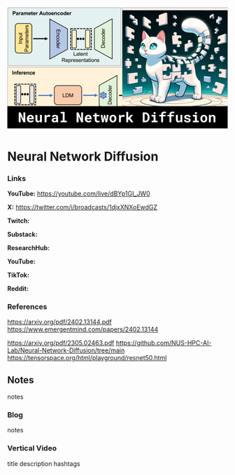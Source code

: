 ![thumbnail](thumbnail.png)

# Neural Network Diffusion

### Links

**YouTube:** https://youtube.com/live/dBYp1GI_JW0

**X:** https://twitter.com/i/broadcasts/1djxXNXoEwdGZ

**Twitch:**

**Substack:**

**ResearchHub:**

**YouTube:**

**TikTok:**

**Reddit:**

### References

https://arxiv.org/pdf/2402.13144.pdf
https://www.emergentmind.com/papers/2402.13144

https://arxiv.org/pdf/2305.02463.pdf
https://github.com/NUS-HPC-AI-Lab/Neural-Network-Diffusion/tree/main
https://tensorspace.org/html/playground/resnet50.html

## Notes

notes

### Blog

notes

### Vertical Video

title
description
hashtags
